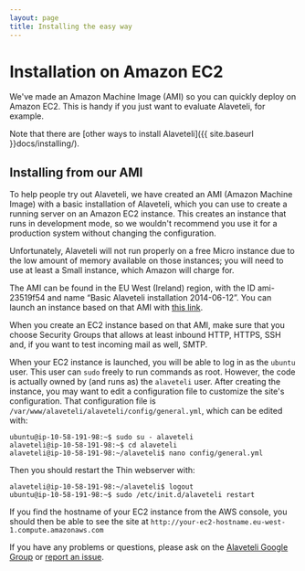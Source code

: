 ```yaml
---
layout: page
title: Installing the easy way
---
```


# Installation on Amazon EC2

<p class="lead">
  We've made an Amazon Machine Image (AMI) so you can quickly deploy on Amazon EC2. This is handy if you just want to evaluate Alaveteli, for example.
</p>

Note that there are [other ways to install Alaveteli]({{ site.baseurl }}docs/installing/).

## Installing from our AMI

To help people try out Alaveteli, we have created an AMI (Amazon Machine Image)
with a basic installation of Alaveteli, which you can use to create a running
server on an Amazon EC2 instance. This creates an instance that runs in
development mode, so we wouldn't recommend you use it for a production system
without changing the configuration.

Unfortunately, Alaveteli will not run properly on a free Micro
instance due to the low amount of memory available on those
instances; you will need to use at least a Small instance, which
Amazon will charge for.

The AMI can be found in the EU West (Ireland) region, with the ID ami-23519f54
and name “Basic Alaveteli installation 2014-06-12”. You can launch an instance
based on that AMI with [this
link](https://console.aws.amazon.com/ec2/home?region=eu-west-1#launchAmi=ami-23519f54).

When you create an EC2 instance based on that AMI, make sure that you choose
Security Groups that allows at least inbound HTTP, HTTPS, SSH and, if you want
to test incoming mail as well, SMTP.

When your EC2 instance is launched, you will be able to log in as the `ubuntu`
user. This user can `sudo` freely to run commands as root. However, the code is
actually owned by (and runs as) the `alaveteli` user. After creating the
instance, you may want to edit a configuration file to customize the site's
configuration. That configuration file is
`/var/www/alaveteli/alaveteli/config/general.yml`, which can be edited with:

    ubuntu@ip-10-58-191-98:~$ sudo su - alaveteli
    alaveteli@ip-10-58-191-98:~$ cd alaveteli
    alaveteli@ip-10-58-191-98:~/alaveteli$ nano config/general.yml

Then you should restart the Thin webserver with:

    alaveteli@ip-10-58-191-98:~/alaveteli$ logout
    ubuntu@ip-10-58-191-98:~$ sudo /etc/init.d/alaveteli restart

If you find the hostname of your EC2 instance from the AWS console, you should
then be able to see the site at
`http://your-ec2-hostname.eu-west-1.compute.amazonaws.com`

If you have any problems or questions, please ask on the [Alaveteli Google
Group](https://groups.google.com/forum/#!forum/alaveteli-dev) or [report an
issue](https://github.com/mysociety/alaveteli/issues?state=open).

